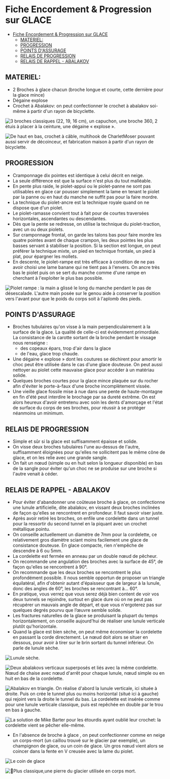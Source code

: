 # Fiche Encordement & Progression sur GLACE

- [Fiche Encordement & Progression sur GLACE](#Fiche-Encordement--Progression-sur-GLACE)
  - [MATERIEL:](#MATERIEL)
  - [PROGRESSION](#PROGRESSION)
  - [POINTS D'ASSURAGE](#POINTS-DASSURAGE)
  - [RELAIS DE PROGRESSION](#RELAIS-DE-PROGRESSION)
  - [RELAIS DE RAPPEL - ABALAKOV](#RELAIS-DE-RAPPEL---ABALAKOV)

## MATERIEL:
  
* 2 Broches à glace chacun (broche longue et courte, cette dernière pour la glace mince)
* Dégaine explose
* Crochet à Abalakov: on peut confectionner le crochet à abalakov soi-même à partir d'un rayon de bicyclette. 

![3 broches classiques (22, 19, 16 cm), un capuchon, une broche 360, 2 étuis à placer à la ceinture, une dégaine « explose ».](img/broches.png)

![De haut en bas, crochet à câble, multihook de CharletMoser pouvant aussi servir de décoinceur, et fabrication maison à partir d'un rayon de bicyclette.](img/crochetabalakov.png)

## PROGRESSION
  
* Cramponnage dix pointes est identique à celui décrit en neige.
* La seule différence est que la surface n'est plus du tout malléable.
* En pente plus raide, le piolet-appui ou le piolet-panne ne sont pas utilisables en glace car pousser simplement la lame en tenant le piolet par la panne ou en haut du manche ne suffit pas pour la faire mordre.
* La technique du piolet-ancre est la technique royale quand on ne dispose que d'un piolet.
* Le piolet-ramasse convient tout à fait pour de courtes traversées horizontales, ascendantes ou descendantes.
* Dès que la pente se redresse, on utilise la technique du piolet-traction, avec un ou deux piolets.
* Sur cramponnage frontal, on garde les talons bas pour faire mordre les quatre pointes avant de chaque crampon, les deux pointes les plus basses servant à stabiliser la position. Si la section est longue, on peut préférer la technique mixte, un pied en technique frontale, un pied à plat, pour épargner les mollets.
* En descente, le piolet-rampe est très efficace à condition de ne pas avoir choisi une lame banane qui ne tient pas à l'envers. On ancre très bas le piolet puis on se sert du manche comme d'une rampe en cherchant à l'exploiter le plus bas possible.

![Piolet rampe : la main a glissé le long du manche pendant le pas de désescalade. L'autre main posée sur le genou aide à conserver la position vers l'avant pour que le poids du corps soit à l'aplomb des pieds.](img/pioletrampe2.png)

## POINTS D'ASSURAGE

* Broches tubulaires qu'on visse à la main perpendiculairement à la surface de la glace. La qualité de celle-ci est évidemment primordiale. La consistance de la carotte sortant de la broche pendant le vissage nous renseigne :
  * des copeaux épars, trop d'air dans la glace
  * de l'eau, glace trop chaude.
* Une dégaine « explose » dont les coutures se déchirent pour amortir le choc peut être utilisée dans le cas d'une glace douteuse. On peut aussi nettoyer au piolet cette mauvaise glace pour accéder à un matériau solide.
* Quelques broches courtes pour la glace mince plaquée sur du rocher afin d'éviter le porte-à-faux d'une broche incomplètement vissée. 
* Une vieille glace fossile mise à nue dans une pente de haute-montagne en fin d'été peut interdire le brochage par sa dureté extrême. On est alors heureux d'avoir entretenu avec soin les dents d'amorçage et l'état de surface du corps de ses broches, pour réussir à se protéger néanmoins un minimum.

## RELAIS DE PROGRESSION

* Simple et sûr si la glace est suffisamment épaisse et solide.
* On visse deux broches tubulaires l'une au-dessus de l'autre, suffisamment éloignées pour qu'elles ne sollicitent pas le même cône de glace, et on les relie avec une grande sangle.
* On fait un nœud (simple ou en huit selon la longueur disponible) en bas de la sangle pour éviter qu'un choc ne se produise sur une broche si l'autre venait à céder.
 
## RELAIS DE RAPPEL - ABALAKOV

* Pour éviter d'abandonner une coûteuse broche à glace, on confectionne une lunule artificielle, dite abalakov, en vissant deux broches inclinées de façon qu'elles se rencontrent en profondeur. Il faut savoir viser juste. 
* Après avoir retiré les broches, on enfile une cordelette dans un tunnel pour la ressortir du second tunnel en la piquant avec un crochet métallique pointu.
* On conseille actuellement un diamètre de 7mm pour la cordelette, ce relativement gros diamètre sciant moins facilement une glace de consistance douteuse. En glace compacte, rien n'empêche de descendre à 6 ou 5mm.
* La cordelette est fermée en anneau par un double nœud de pêcheur.
* On recommande une angulation des broches avec la surface de 45°, de façon qu'elles se rencontrent à 90°.
* On recommande que les deux broches se rencontrent le plus profondément possible. Il nous semble opportun de proposer un triangle équilatéral, afin d'obtenir autant d'épaisseur que de largeur à la lunule, donc des angles de 60°, les broches se rencontrant à... 60°.
* En pratique, vous verrez que vous serez déjà bien content de voir vos deux tunnels se rejoindre, surtout en glace dure où on ne peut pas récupérer un mauvais angle de départ, et que vous n'ergoterez pas sur quelques degrés pourvu que l’œuvre semble solide.
* Les fractures naturelles de la glace se produisant la plupart du temps horizontalement, on conseille aujourd'hui de réaliser une lunule verticale plutôt qu'horizontale.
* Quand la glace est bien sèche, on peut même économiser la cordelette en passant la corde directement. Le nœud doit alors se situer en dessous, pour avoir à tirer sur le brin sortant du tunnel inférieur. On parle de lunule sèche.

![Lunule sèche.](img/lunuleseche.png)

![Deux abalakovs verticaux superposés et liés avec la même cordelette. Nœud de chaise avec nœud d'arrêt pour chaque lunule, nœud simple ou en huit en bas de la cordelette.](img/abalakov2.png) 
  
![Abalakov en triangle. On réalise d'abord la lunule verticale, ici située à droite. Puis on crée le tunnel plus ou moins horizontal (situé ici à gauche) qui rejoint vers la droite le tunnel du bas. La cordelette est insérée comme pour une lunule verticale classique, puis est repêchée en double par le trou en bas à gauche.](img/abalakov3.png)

![La solution de Mike Barter pour les étourdis ayant oublié leur crochet: la cordelette vient se pêcher elle-même.](img/abalakov.png)

* En l'absence de broche à glace , on peut confectionner comme en neige un corps-mort (un caillou trouvé sur le glacier par exemple), un champignon de glace, ou un coin de glace. Un gros nœud vient alors se coincer dans la fente en V creusée avec la lame du piolet.

![Le coin de glace](img/coindeglace.png)

![Plus classique,une pierre du glacier utilisée en corps mort.](img/coindeglace2.png)